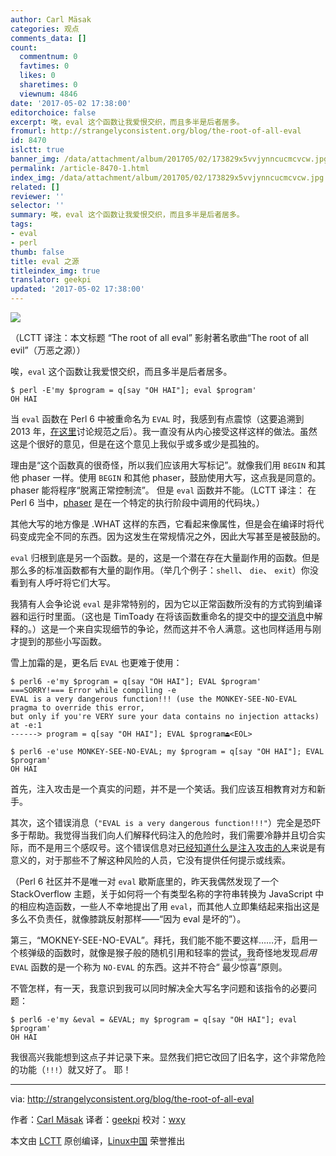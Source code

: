 ```yaml
---
author: Carl Mäsak
categories: 观点
comments_data: []
count:
  commentnum: 0
  favtimes: 0
  likes: 0
  sharetimes: 0
  viewnum: 4846
date: '2017-05-02 17:38:00'
editorchoice: false
excerpt: 唉，eval 这个函数让我爱恨交织，而且多半是后者居多。
fromurl: http://strangelyconsistent.org/blog/the-root-of-all-eval
id: 8470
islctt: true
banner_img: /data/attachment/album/201705/02/173829x5vvjynncucmcvcw.jpg
permalink: /article-8470-1.html
index_img: /data/attachment/album/201705/02/173829x5vvjynncucmcvcw.jpg.thumb.jpg
related: []
reviewer: ''
selector: ''
summary: 唉，eval 这个函数让我爱恨交织，而且多半是后者居多。
tags:
- eval
- perl
thumb: false
title: eval 之源
titleindex_img: true
translator: geekpi
updated: '2017-05-02 17:38:00'
---
```


![](/data/attachment/album/201705/02/173829x5vvjynncucmcvcw.jpg)


（LCTT 译注：本文标题 “The root of all eval” 影射著名歌曲“The root of all evil”（万恶之源））


唉，`eval` 这个函数让我爱恨交织，而且多半是后者居多。



```
$ perl -E'my $program = q[say "OH HAI"]; eval $program'
OH HAI

```

当 `eval` 函数在 Perl 6 中被重命名为 `EVAL` 时，我感到有点震惊（这要追溯到 2013 年，[在这里](https://github.com/perl6/specs/issues/50)讨论规范之后）。我一直没有从内心接受这样这样的做法。虽然这是个很好的意见，但是在这个意见上我似乎或多或少是孤独的。


理由是“这个函数真的很奇怪，所以我们应该用大写标记”。就像我们用 `BEGIN` 和其他 phaser 一样。使用 `BEGIN` 和其他 phaser，鼓励使用大写，这点我是同意的。phaser 能将程序“脱离正常控制流”。 但是 `eval` 函数并不能。（LCTT 译注： 在 Perl 6 当中，[phaser](https://docs.perl6.org/language/phasers) 是在一个特定的执行阶段中调用的代码块。）


其他大写的地方像是 .WHAT 这样的东西，它看起来像属性，但是会在编译时将代码变成完全不同的东西。因为这发生在常规情况之外，因此大写甚至是被鼓励的。


`eval` 归根到底是另一个函数。是的，这是一个潜在存在大量副作用的函数。但是那么多的标准函数都有大量的副作用。（举几个例子：`shell`、 `die`、 `exit`）你没看到有人呼吁将它们大写。


我猜有人会争论说 `eval` 是非常特别的，因为它以正常函数所没有的方式钩到编译器和运行时里面。（这也是 TimToady 在将该函数重命名的提交中的[提交消息](https://github.com/perl6/specs/commit/0b7df09ecc096eed5dc30f3dbdf568bbfd9de8f6)中解释的。）这是一个来自实现细节的争论，然而这并不令人满意。这也同样适用与刚才提到的那些小写函数。


雪上加霜的是，更名后 `EVAL` 也更难于使用：



```
$ perl6 -e'my $program = q[say "OH HAI"]; EVAL $program'
===SORRY!=== Error while compiling -e
EVAL is a very dangerous function!!! (use the MONKEY-SEE-NO-EVAL pragma to override this error,
but only if you're VERY sure your data contains no injection attacks)
at -e:1
------> program = q[say "OH HAI"]; EVAL $program⏏<EOL>

$ perl6 -e'use MONKEY-SEE-NO-EVAL; my $program = q[say "OH HAI"]; EVAL $program'
OH HAI

```

首先，注入攻击是一个真实的问题，并不是一个笑话。我们应该互相教育对方和新手。


其次，这个错误消息（`"EVAL is a very dangerous function!!!"`）完全是恐吓多于帮助。我觉得当我们向人们解释代码注入的危险时，我们需要冷静并且切合实际，而不是用三个感叹号。这个错误信息对[已经知道什么是注入攻击的人](http://bobby-tables.com/)来说是有意义的，对于那些不了解这种风险的人员，它没有提供任何提示或线索。


（Perl 6 社区并不是唯一对 `eval` 歇斯底里的，昨天我偶然发现了一个 StackOverflow 主题，关于如何将一个有类型名称的字符串转换为 JavaScript 中的相应构造函数，一些人不幸地提出了用 `eval`，而其他人立即集结起来指出这是多么不负责任，就像膝跳反射那样——“因为 eval 是坏的”）。


第三，“MOKNEY-SEE-NO-EVAL”。拜托，我们能不能不要这样……汗，启用一个核弹级的函数时，就像是猴子般的随机引用和轻率的尝试，我奇怪地发现*启用* `EVAL` 函数的是一个称为 `NO-EVAL` 的东西。这并不符合“<ruby> 最少惊喜 <rt>  Least Surprise </rt></ruby>”原则。


不管怎样，有一天，我意识到我可以同时解决全大写名字问题和该指令的必要问题：



```
$ perl6 -e'my &eval = &EVAL; my $program = q[say "OH HAI"]; eval $program'
OH HAI

```

我很高兴我能想到这点子并记录下来。显然我们把它改回了旧名字，这个非常危险的功能（`!!!`）就又好了。 耶！




---


via: <http://strangelyconsistent.org/blog/the-root-of-all-eval>


作者：[Carl Mäsak](http://strangelyconsistent.org/about) 译者：[geekpi](https://github.com/geekpi) 校对：[wxy](https://github.com/wxy)


本文由 [LCTT](https://github.com/LCTT/TranslateProject) 原创编译，[Linux中国](https://linux.cn/) 荣誉推出